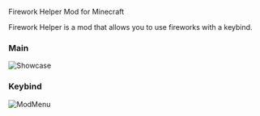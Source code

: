 Firework Helper Mod for Minecraft

Firework Helper is a mod that allows you to use fireworks with a keybind.

### Main
![Showcase](https://i.ibb.co/gZ6c97gq/main.gif)


### Keybind 
![ModMenu](https://i.ibb.co/M5yLV0Fd/57175-D30-4984-4014-8-B30-D37-EDACFAD82.png)

